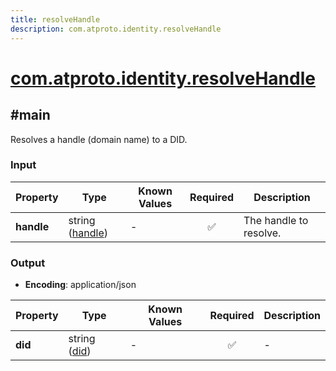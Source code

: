 ```yaml
---
title: resolveHandle
description: com.atproto.identity.resolveHandle
---
```


# [com.atproto.identity.resolveHandle](https://github.com/myConsciousness/atproto.dart/blob/main/lexicons/com/atproto/identity/resolveHandle.json)

## #main

Resolves a handle (domain name) to a DID.

### Input

| Property | Type | Known Values | Required | Description |
| --- | --- | --- | :---: | --- |
| **handle** | string ([handle](https://atproto.com/specs/handle)) | - | ✅ | The handle to resolve. |

### Output

- **Encoding**: application/json

| Property | Type | Known Values | Required | Description |
| --- | --- | --- | :---: | --- |
| **did** | string ([did](https://atproto.com/specs/did)) | - | ✅ | - |

